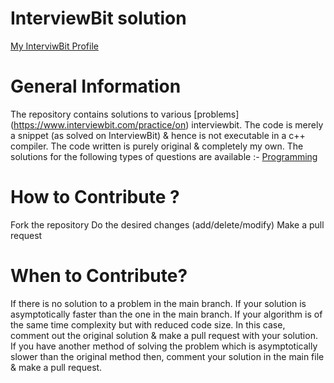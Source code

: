 # **InterviewBit** solution
   [My InterviwBit Profile](https://www.interviewbit.com/profile/akanksha-pandey_547)
# General Information

The repository contains solutions to various [problems] (https://www.interviewbit.com/practice/on) interviewbit. The code is merely a snippet (as solved on InterviewBit) & hence is not executable in a c++ compiler.
The code written is purely original & completely my own.
The solutions for the following types of questions are available :-
     [Programming](https://www.interviewbit.com/practice/)

# How to Contribute ?

Fork the repository
Do the desired changes (add/delete/modify)
Make a pull request

# When to Contribute?

If there is no solution to a problem in the main branch.
If your solution is asymptotically faster than the one in the main branch.
If your algorithm is of the same time complexity but with reduced code size. In this case, comment out the original solution & make a pull request with your solution.
If you have another method of solving the problem which is asymptotically slower than the original method then, comment your solution in the main file & make a pull request.
